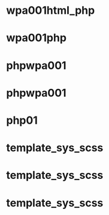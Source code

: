 # wpa001html_php
# wpa001php
# phpwpa001
# phpwpa001
# php01
# template_sys_scss
# template_sys_scss
# template_sys_scss
